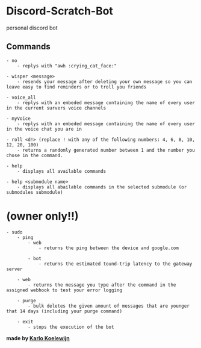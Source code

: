 # Discord-Scratch-Bot
personal discord bot

## Commands
    - no
        - replys with "awh :crying_cat_face:"
        
    - wisper <message>
        - resends your message after deleting your own message so you can leave easy to find reminders or to troll you friends
    
    - voice_all
        - replys with an embeded message containing the name of every user in the current survers voice channels
    
    - myVoice
        - replys with an embeded message containing the name of every user in the voice chat you are in
    
    - roll <d!> (replace ! with any of the following numbers: 4, 6, 8, 10, 12, 20, 100)
        - returns a randomly generated number between 1 and the number you chose in the command.
        
    - help 
        - displays all available commands
    
    - help <submodule name>
        - displays all abailable commands in the selected submodule (or submodules submodule)
    
# (owner only!!)
    - sudo
        - ping
            - web
                - returns the ping between the device and google.com
            
            - bot
                - returns the estimated tound-trip latency to the gateway server
        
        - web
            - returns the message you type after the command in the assigned webhook to test your error logging
        
        - purge
            - bulk deletes the given amount of messages that are younger that 14 days (including your purge command)
            
        - exit
            - stops the execution of the bot
    
                
**made by [Karlo Koelewijn](www.karlokoelewijn.wordpress.com)**
